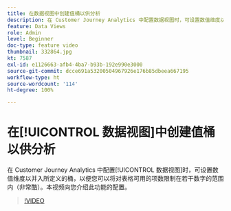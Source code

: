 ```yaml
---
title: 在数据视图中创建值桶以供分析
description: 在 Customer Journey Analytics 中配置数据视图时，可设置数值维度以并入所定义的桶，以便您可以将对表格可用的项数限制在若干数字的范围内（非常酷）。本视频向您介绍此功能的配置。
feature: Data Views
role: Admin
level: Beginner
doc-type: feature video
thumbnail: 332864.jpg
kt: 7587
exl-id: e1126663-afb4-4ba7-b93b-192e990e3000
source-git-commit: dcce691a53200504967926e176b85dbeea667195
workflow-type: ht
source-wordcount: '114'
ht-degree: 100%

---
```


# 在[!UICONTROL 数据视图]中创建值桶以供分析

在 Customer Journey Analytics 中配置[!UICONTROL 数据视图]时，可设置数值维度以并入所定义的桶，以便您可以将对表格可用的项数限制在若干数字的范围内（非常酷）。本视频向您介绍此功能的配置。

>[!VIDEO](https://video.tv.adobe.com/v/332864/?quality=12&learn=on)
